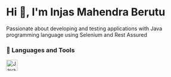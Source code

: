 # Hi 👋, I'm Injas Mahendra Berutu

Passionate about developing and testing applications with Java programming language using Selenium and Rest Assured



### 🧰 Languages and Tools
<img align="left" alt="Java" width="30px" style="padding-right:10px;" src="[https://cdn.jsdelivr.net/gh/devicons/devicon/icons/java/java-original.svg](https://github.com/devicons/devicon/blob/v2.16.0/icons/java/java-original-wordmark.svg)"/>
